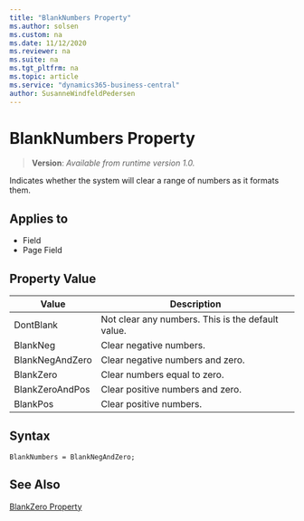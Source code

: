 ```yaml
---
title: "BlankNumbers Property"
ms.author: solsen
ms.custom: na
ms.date: 11/12/2020
ms.reviewer: na
ms.suite: na
ms.tgt_pltfrm: na
ms.topic: article
ms.service: "dynamics365-business-central"
author: SusanneWindfeldPedersen
---
```

[//]: # (START>DO_NOT_EDIT)
[//]: # (IMPORTANT:Do not edit any of the content between here and the END>DO_NOT_EDIT.)
[//]: # (Any modifications should be made in the .xml files in the ModernDev repo.)
# BlankNumbers Property
> **Version**: _Available from runtime version 1.0._

Indicates whether the system will clear a range of numbers as it formats them.

## Applies to
-   Field
-   Page Field

## Property Value

|Value|Description|
|-----------|---------------------------------------|
|DontBlank|Not clear any numbers. This is the default value.|
|BlankNeg|Clear negative numbers.|
|BlankNegAndZero|Clear negative numbers and zero.|
|BlankZero|Clear numbers equal to zero.|
|BlankZeroAndPos|Clear positive numbers and zero.|
|BlankPos|Clear positive numbers.|
[//]: # (IMPORTANT: END>DO_NOT_EDIT)
## Syntax  
```AL
BlankNumbers = BlankNegAndZero;
```

## See Also  
 [BlankZero Property](devenv-blankzero-property.md)